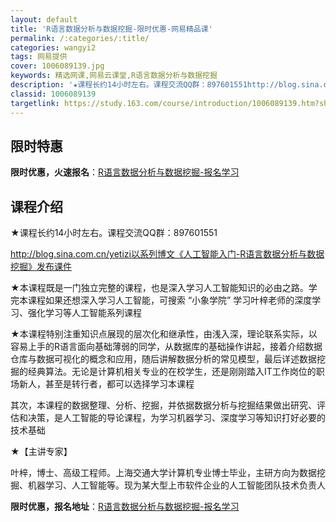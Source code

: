 ```yaml
---
layout: default
title: 'R语言数据分析与数据挖掘-限时优惠-网易精品课'
permalink: /:categories/:title/
categories: wangyi2
tags: 网易提供
cover: 1006089139.jpg
keywords: 精选网课,网易云课堂,R语言数据分析与数据挖掘
description: '★课程长约14小时左右。课程交流QQ群：897601551http://blog.sina.com.cn/yetizi以'
classid: 1006089139
targetlink: https://study.163.com/course/introduction/1006089139.htm?share=1&shareId=1025206652&utm_campaign=share&utm_medium=iphoneShare&utm_source=&utm_u=1025206652
---
```


## 限时特惠

**限时优惠，火速报名**：[R语言数据分析与数据挖掘-报名学习](https://study.163.com/course/introduction/1006089139.htm?share=1&shareId=1025206652&utm_campaign=share&utm_medium=iphoneShare&utm_source=&utm_u=1025206652)

## 课程介绍

★课程长约14小时左右。课程交流QQ群：897601551

http://blog.sina.com.cn/yetizi以系列博文《人工智能入门-R语言数据分析与数据挖掘》发布课件



★本课程既是一门独立完整的课程，也是深入学习人工智能知识的必由之路。学完本课程如果还想深入学习人工智能，可搜索 “小象学院” 学习叶梓老师的深度学习、强化学习等人工智能系列课程



★本课程特别注重知识点展现的层次化和继承性，由浅入深，理论联系实际，以容易上手的R语言面向基础薄弱的同学，从数据库的基础操作讲起，接着介绍数据仓库与数据可视化的概念和应用，随后讲解数据分析的常见模型，最后详述数据挖掘的经典算法。无论是计算机相关专业的在校学生，还是刚刚踏入IT工作岗位的职场新人，甚至是转行者，都可以选择学习本课程



其次，本课程的数据整理、分析、挖掘，并依据数据分析与挖掘结果做出研究、评估和决策，是人工智能的导论课程，为学习机器学习、深度学习等知识打好必要的技术基础



★【主讲专家】

叶梓，博士、高级工程师。上海交通大学计算机专业博士毕业，主研方向为数据挖掘、机器学习、人工智能等。现为某大型上市软件企业的人工智能团队技术负责人

**限时优惠，报名地址**：[R语言数据分析与数据挖掘-报名学习](https://study.163.com/course/introduction/1006089139.htm?share=1&shareId=1025206652&utm_campaign=share&utm_medium=iphoneShare&utm_source=&utm_u=1025206652)

